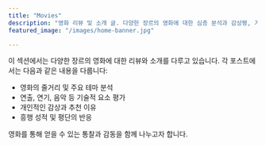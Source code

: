 ```yaml
---
title: "Movies"
description: "영화 리뷰 및 소개 글. 다양한 장르의 영화에 대한 심층 분석과 감상평, 기술적 요소 평가, 흥행 성적 및 평단 반응 등을 포함한 포괄적인 콘텐츠를 제공한다."
featured_image: "/images/home-banner.jpg"

---
```


이 섹션에서는 다양한 장르의 영화에 대한 리뷰와 소개를 다루고 있습니다. 각 포스트에서는 다음과 같은 내용을 다룹니다:

- 영화의 줄거리 및 주요 테마 분석
- 연출, 연기, 음악 등 기술적 요소 평가
- 개인적인 감상과 추천 이유
- 흥행 성적 및 평단의 반응

영화를 통해 얻을 수 있는 통찰과 감동을 함께 나누고자 합니다.